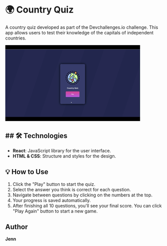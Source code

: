 # 🌍 Country Quiz

A country quiz developed as part of the Devchallenges.io challenge. This app allows users to
test their knowledge of the capitals of independent countries.

![Country Quiz Demo](demoreel-short.gif)

## ## 🛠️ Technologies
* **React**: JavaScript library for the user interface.
* **HTML & CSS**: Structure and styles for the design.

## 💡 How to Use
1. Click the "Play" button to start the quiz.
2. Select the answer you think is correct for each question.
3. Navigate between questions by clicking on the numbers at the top.
4. Your progress is saved automatically.
5. After finishing all 10 questions, you'll see your final score. You can click "Play Again" button to start a new game.

## Author

**Jenn**